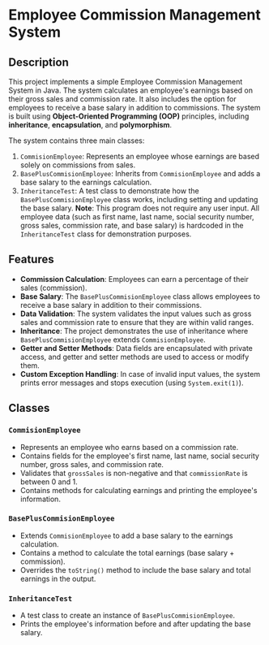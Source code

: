# Employee Commission Management System

## Description

This project implements a simple Employee Commission Management System in Java. The system calculates an employee's earnings based on their gross sales and commission rate. It also includes the option for employees to receive a base salary in addition to commissions. The system is built using **Object-Oriented Programming (OOP)** principles, including **inheritance**, **encapsulation**, and **polymorphism**.

The system contains three main classes:
1. `CommisionEmployee`: Represents an employee whose earnings are based solely on commissions from sales.
2. `BasePlusCommisionEmployee`: Inherits from `CommisionEmployee` and adds a base salary to the earnings calculation.
3. `InheritanceTest`: A test class to demonstrate how the `BasePlusCommisionEmployee` class works, including setting and updating the base salary. 
**Note**: This program does not require any user input. All employee data (such as first name, last name, social security number, gross sales, commission rate, and base salary) is hardcoded in the `InheritanceTest` class for demonstration purposes.
## Features

- **Commission Calculation**: Employees can earn a percentage of their sales (commission).
- **Base Salary**: The `BasePlusCommisionEmployee` class allows employees to receive a base salary in addition to their commissions.
- **Data Validation**: The system validates the input values such as gross sales and commission rate to ensure that they are within valid ranges.
- **Inheritance**: The project demonstrates the use of inheritance where `BasePlusCommisionEmployee` extends `CommisionEmployee`.
- **Getter and Setter Methods**: Data fields are encapsulated with private access, and getter and setter methods are used to access or modify them.
- **Custom Exception Handling**: In case of invalid input values, the system prints error messages and stops execution (using `System.exit(1)`).

## Classes

### `CommisionEmployee`
- Represents an employee who earns based on a commission rate.
- Contains fields for the employee's first name, last name, social security number, gross sales, and commission rate.
- Validates that `grossSales` is non-negative and that `commissionRate` is between 0 and 1.
- Contains methods for calculating earnings and printing the employee's information.

### `BasePlusCommisionEmployee`
- Extends `CommisionEmployee` to add a base salary to the earnings calculation.
- Contains a method to calculate the total earnings (base salary + commission).
- Overrides the `toString()` method to include the base salary and total earnings in the output.

### `InheritanceTest`
- A test class to create an instance of `BasePlusCommisionEmployee`.
- Prints the employee's information before and after updating the base salary.




